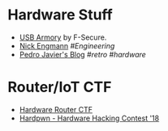 # Hardware Stuff

- [USB Armory](https://github.com/usbarmory/usbarmory) by F-Secure.
- [Nick Engmann](https://nickengmann.com/) *#Engineering*
- [Pedro Javier's Blog](https://pedrojavier.com/) *#retro* *#hardware*


# Router/IoT CTF

- [Hardware Router CTF](https://www.pentestpartners.com/security-blog/hardware-router-ctf/)
- [Hardpwn - Hardware Hacking Contest '18](https://hardwear.io/the-hague-2018/ctf.php)
